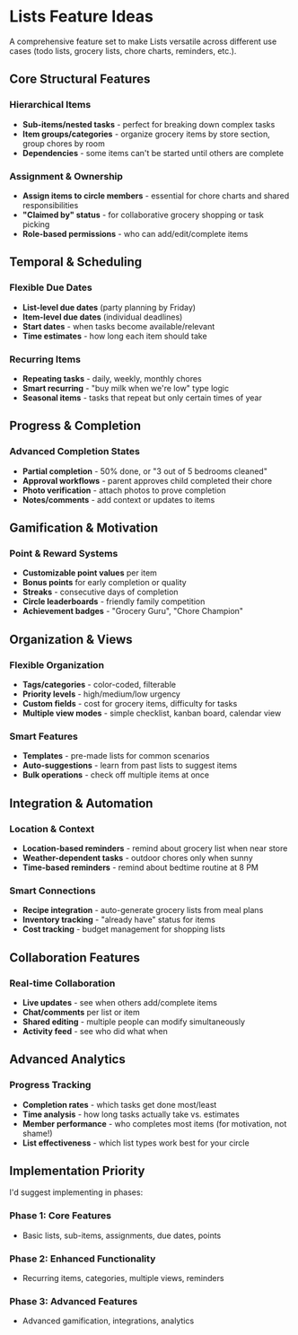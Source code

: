 # Lists Feature Ideas

A comprehensive feature set to make Lists versatile across different use cases (todo lists, grocery lists, chore charts, reminders, etc.).

## Core Structural Features

### Hierarchical Items
- **Sub-items/nested tasks** - perfect for breaking down complex tasks
- **Item groups/categories** - organize grocery items by store section, group chores by room  
- **Dependencies** - some items can't be started until others are complete

### Assignment & Ownership
- **Assign items to circle members** - essential for chore charts and shared responsibilities
- **"Claimed by" status** - for collaborative grocery shopping or task picking
- **Role-based permissions** - who can add/edit/complete items

## Temporal & Scheduling

### Flexible Due Dates
- **List-level due dates** (party planning by Friday)
- **Item-level due dates** (individual deadlines)
- **Start dates** - when tasks become available/relevant
- **Time estimates** - how long each item should take

### Recurring Items
- **Repeating tasks** - daily, weekly, monthly chores
- **Smart recurring** - "buy milk when we're low" type logic
- **Seasonal items** - tasks that repeat but only certain times of year

## Progress & Completion

### Advanced Completion States
- **Partial completion** - 50% done, or "3 out of 5 bedrooms cleaned"
- **Approval workflows** - parent approves child completed their chore
- **Photo verification** - attach photos to prove completion
- **Notes/comments** - add context or updates to items

## Gamification & Motivation

### Point & Reward Systems
- **Customizable point values** per item
- **Bonus points** for early completion or quality
- **Streaks** - consecutive days of completion
- **Circle leaderboards** - friendly family competition
- **Achievement badges** - "Grocery Guru", "Chore Champion"

## Organization & Views

### Flexible Organization
- **Tags/categories** - color-coded, filterable
- **Priority levels** - high/medium/low urgency
- **Custom fields** - cost for grocery items, difficulty for tasks
- **Multiple view modes** - simple checklist, kanban board, calendar view

### Smart Features
- **Templates** - pre-made lists for common scenarios
- **Auto-suggestions** - learn from past lists to suggest items
- **Bulk operations** - check off multiple items at once

## Integration & Automation

### Location & Context
- **Location-based reminders** - remind about grocery list when near store
- **Weather-dependent tasks** - outdoor chores only when sunny
- **Time-based reminders** - remind about bedtime routine at 8 PM

### Smart Connections
- **Recipe integration** - auto-generate grocery lists from meal plans
- **Inventory tracking** - "already have" status for items
- **Cost tracking** - budget management for shopping lists

## Collaboration Features

### Real-time Collaboration
- **Live updates** - see when others add/complete items
- **Chat/comments** per list or item
- **Shared editing** - multiple people can modify simultaneously
- **Activity feed** - see who did what when

## Advanced Analytics

### Progress Tracking
- **Completion rates** - which tasks get done most/least
- **Time analysis** - how long tasks actually take vs. estimates
- **Member performance** - who completes most items (for motivation, not shame!)
- **List effectiveness** - which list types work best for your circle

## Implementation Priority

I'd suggest implementing in phases:

### Phase 1: Core Features
- Basic lists, sub-items, assignments, due dates, points

### Phase 2: Enhanced Functionality  
- Recurring items, categories, multiple views, reminders

### Phase 3: Advanced Features
- Advanced gamification, integrations, analytics
